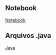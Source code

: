 
## Notebook

[Notebook](notebook/lab-lombriga-ra216111.ipynb)


## Arquivos .java

[Java](src/mc322/lab03)
